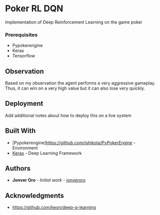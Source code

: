 # Poker RL DQN

Implementation of Deep Reinforcement Learning on the game poker

### Prerequisites

* Pypokerengine
* Keras
* Tensorflow


## Observation

Based on my observation the agent performs a very aggressive gameplay. Thus, it can win on a very high value but it can also lose very quickly.


## Deployment

Add additional notes about how to deploy this on a live system

## Built With

* [Pypokerengine]https://github.com/ishikota/PyPokerEngine - Environment
* [Keras](https://github.com/keras-team/keras) - Deep Learning Framework 

## Authors

* **Jonver Oro** - *Initial work* - [jonveroro](https://github.com/jonveroro)


## Acknowledgments
* https://github.com/keon/deep-q-learning
